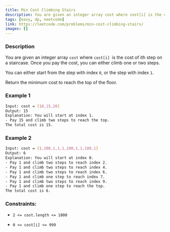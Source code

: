 ```yaml
---
title: Min Cost Climbing Stairs
description: You are given an integer array cost where cost[i] is the cost of ith step on a staircase. Once you pay the cost, you can either climb one or two steps.  You can either start from the step with index 0, or the step with index 1.  Return the minimum cost to reach the top of the floor.
tags: [easy, dp, neetcode]
link: https://leetcode.com/problems/min-cost-climbing-stairs/
images: []
---
```


### Description

You are given an integer array `cost` where `cost[i] `is the cost of ith step on a staircase. Once you pay the cost, you can either climb one or two steps.

You can either start from the step with index `0`, or the step with index `1`.

Return the minimum cost to reach the top of the floor.

### Example 1

```bash
Input: cost = [10,15,20]
Output: 15
Explanation: You will start at index 1.
- Pay 15 and climb two steps to reach the top.
The total cost is 15.
```

### Example 2

```bash
Input: cost = [1,100,1,1,1,100,1,1,100,1]
Output: 6
Explanation: You will start at index 0.
- Pay 1 and climb two steps to reach index 2.
- Pay 1 and climb two steps to reach index 4.
- Pay 1 and climb two steps to reach index 6.
- Pay 1 and climb one step to reach index 7.
- Pay 1 and climb two steps to reach index 9.
- Pay 1 and climb one step to reach the top.
The total cost is 6.
```

### Constraints:

-     2 <= cost.length <= 1000
-     0 <= cost[i] <= 999
